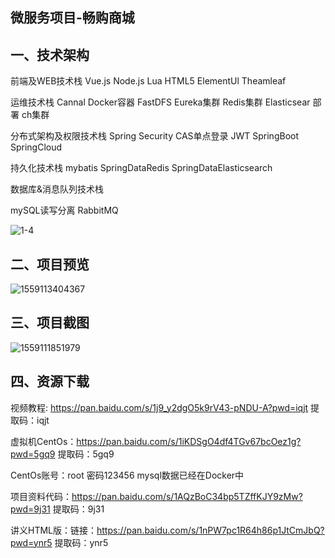 ## 微服务项目-畅购商城

## 一、技术架构
前端及WEB技术栈
Vue.js Node.js Lua HTML5 ElementUl Theamleaf 

运维技术栈
Cannal Docker容器 FastDFS Eureka集群 Redis集群 Elasticsear 
部署 ch集群 

分布式架构及权限技术栈
Spring Security CAS单点登录 JWT 
SpringBoot SpringCloud 

持久化技术栈
mybatis SpringDataRedis SpringDataElasticsearch 

数据库&消息队列技术栈  

mySQL读写分离
 RabbitMQ 

![1-4](https://img1.imgtp.com/2022/09/18/TdHUJIed.png)

## 二、项目预览

![1559113404367](https://img1.imgtp.com/2022/09/18/ecWMN1x9.png)



## 三、项目截图

![1559111851979](https://img1.imgtp.com/2022/09/18/zPHtEnZ9.png)

## 四、资源下载

视频教程: https://pan.baidu.com/s/1j9_y2dgO5k9rV43-pNDU-A?pwd=iqjt 提取码：iqjt


虚拟机CentOs：https://pan.baidu.com/s/1iKDSgO4df4TGv67bcOez1g?pwd=5gq9  提取码：5gq9

CentOs账号：root  密码123456      mysql数据已经在Docker中



 项目资料代码：https://pan.baidu.com/s/1AQzBoC34bp5TZffKJY9zMw?pwd=9j31 提取码：9j31



讲义HTML版：链接：https://pan.baidu.com/s/1nPW7pc1R64h86p1JtCmJbQ?pwd=ynr5 提取码：ynr5